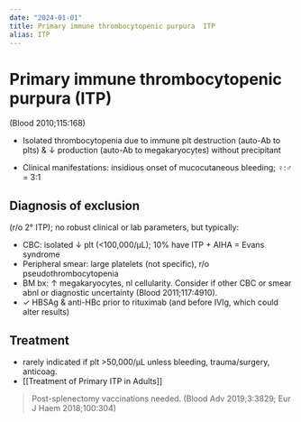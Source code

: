```yaml
---
date: "2024-01-01"
title: Primary immune thrombocytopenic purpura  ITP
alias: ITP
---
```



# Primary immune thrombocytopenic purpura (ITP)

(Blood 2010;115:168)

- Isolated thrombocytopenia due to immune plt destruction (auto-Ab to plts) & ↓ production (auto-Ab to megakaryocytes) without precipitant

- Clinical manifestations: insidious onset of mucocutaneous bleeding; ♀:♂ = 3:1

## Diagnosis of exclusion

(r/o 2° ITP); no robust clinical or lab parameters, but typically:

- CBC: isolated ↓ plt (<100,000/µL); 10% have ITP + AIHA = Evans syndrome
- Peripheral smear: large platelets (not specific), r/o pseudothrombocytopenia
- BM bx: ↑ megakaryocytes, nl cellularity. Consider if other CBC or smear abnl or diagnostic uncertainty (Blood 2011;117:4910).
- ✓ HBSAg & anti-HBc prior to rituximab (and before IVIg, which could alter results)

## Treatment

- rarely indicated if plt >50,000/µL unless bleeding, trauma/surgery, anticoag.
- [[Treatment of Primary ITP in Adults]]

> Post-splenectomy vaccinations needed. (Blood Adv 2019;3:3829; Eur J Haem 2018;100:304)
